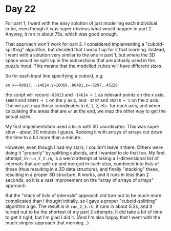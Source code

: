 # Day 22

For part 1, I went with the easy solution of just modelling each individual cube, even though
it was super obvious what would happen in part 2. Anyway, it ran in about 75s, which was good
enough.

That approach won't work for part 2. I considered implementing a "cuboid-splitting" algorithm,
but decided that I wasn't up for it that morning. Instead, I went with a solution very similar
to the one in part 1, but where the 3D space would be split up in the subsections that are
actually used in the puzzle input. This means that the modelled cubes will have different
sizes.

So for each input line specifying a cuboid, e.g.

```
on x=-89813..-14614,y=16069..88491,z=-3297..45228
```

the script will record `-89813` and `-14614 + 1` as relevant points on the x axis, `16069` and
`88491 + 1` on the y axis, and `-3297` and `45228 + 1` on the z axis. The we just map these
coordinates to `0`, `1`, `2`, etc. for each axis, and when calculating the areas that are `on`
at the end, we map the other way to get the actual sizes.

My first implementation used a `Hash` with 3D coordinates. This was super slow - about 30 minutes
I guess. Redoing it with arrays of arrays cut down the time to a bit more than a minute.

However, even though I had my stars, I couldn't leave it there. Others were doing it "properly"
by splitting cuboids, and I wanted to do that too. My first attempt, in `run_2_2.rb`, is a weird
attempt at taking a 1-dimensional list of intervals that are split up and merged in each step,
combined into lists of these (thus resulting in a 2D data structure), and finally "stacking"
these, resulting in a proper 3D structure. It works, and it runs in less than 2 seconds, so it is
a vast improvement on the "array of arrays of arrays" approach.

But the "stack of lists of intervals" approach did turn out to be much more complicated than I
thought initially, so I gave a proper "cuboid-splitting" algorithm a go. The result is in
`run_2_3.rb`, it runs in about 0.2s, and it turned out to be the shortest of my part 2 attempts.
It did take a bit of time to get it right, but I'm glad I did it. (And I'm also happy that I went
with the much simpler approach that morning...)
